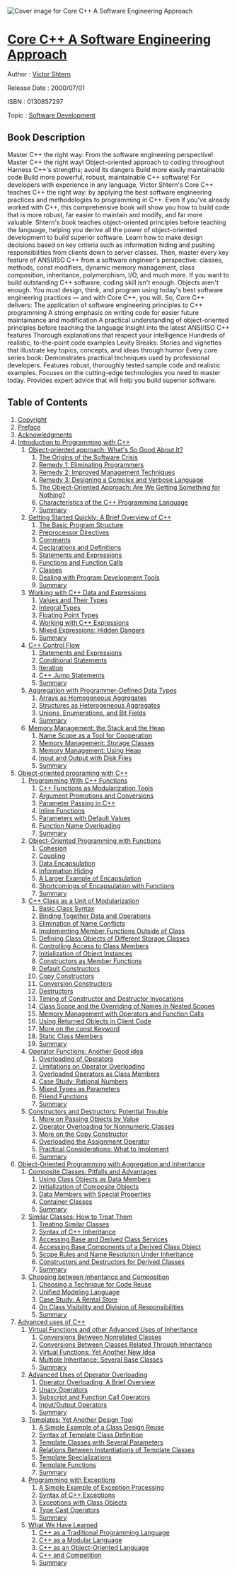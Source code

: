 ![Cover image for Core C++ A Software Engineering Approach](https://imgdetail.ebookreading.net/cover/cover/software_development/EB0130857297.jpg)

[Core C++ A Software Engineering Approach](https://ebookreading.net/view/book/Core+C%2B%2B+A+Software+Engineering+Approach-EB0130857297_1.html "Core C++ A Software Engineering Approach")
====================================================================================================================

Author : [Victor Shtern](https://ebookreading.net/search/author/Victor+Shtern)

Release Date : 2000/07/01

ISBN : 0130857297

Topic : [Software Development](https://ebookreading.net/search/category/software-development)

Book Description
-----------------

Master C++ the right way: From the software engineering perspective!
Master C++ the right way!
Object-oriented approach to coding throughout
Harness C++'s strengths; avoid its dangers
Build more easily maintainable code
Build more powerful, robust, maintainable C++ software!
For developers with experience in any language, Victor Shtern's Core C++ teaches C++ the right way: by applying the best software engineering practices and methodologies to programming in C++. Even if you've already worked with C++, this comprehensive book will show you how to build code that is more robust, far easier to maintain and modify, and far more valuable.
Shtern's book teaches object-oriented principles before teaching the language, helping you derive all the power of object-oriented development to build superior software. Learn how to make design decisions based on key criteria such as information hiding and pushing responsibilities from clients down to server classes. Then, master every key feature of ANSI/ISO C++ from a software engineer's perspective: classes, methods, const modifiers, dynamic memory management, class composition, inheritance, polymorphism, I/O, and much more.
If you want to build outstanding C++ software, coding skill isn't enough. Objects aren't enough. You must design, think, and program using today's best software engineering practices — and with Core C++, you will.
So, Core C++ delivers:
The application of software engineering principles to C++ programming
A strong emphasis on writing code for easier future maintainance and modification
A practical understanding of object-oriented principles before teaching the language
Insight into the latest ANSI/ISO C++ features
Thorough explanations that respect your intelligence
Hundreds of realistic, to-the-point code examples
Levity Breaks: Stories and vignettes that illustrate key topics, concepts, and ideas through humor
Every core series book:
Demonstrates practical techniques used by professional developers.
Features robust, thoroughly tested sample code and realistic examples.
Focuses on the cutting-edge technologies you need to master today.
Provides expert advice that will help you build superior software.
              
Table of Contents
-----------------

1. [Copyright](https://ebookreading.net/view/book/Core+C%2B%2B+A+Software+Engineering+Approach-EB0130857297_1.html)
1. [Preface](https://ebookreading.net/view/book/Core+C%2B%2B+A+Software+Engineering+Approach-EB0130857297_2.html)
1. [Acknowledgments](https://ebookreading.net/view/book/Core+C%2B%2B+A+Software+Engineering+Approach-EB0130857297_3.html)
1. [Introduction to Programming with C++](https://ebookreading.net/view/book/Core+C%2B%2B+A+Software+Engineering+Approach-EB0130857297_4.html)
    1. [Object-oriented approach: What&#39;s So Good About It?](https://ebookreading.net/view/book/Core+C%2B%2B+A+Software+Engineering+Approach-EB0130857297_5.html)
        1. [The Origins of the Software Crisis](https://ebookreading.net/view/book/Core+C%2B%2B+A+Software+Engineering+Approach-EB0130857297_6.html)
        1. [Remedy 1: Eliminating Programmers](https://ebookreading.net/view/book/Core+C%2B%2B+A+Software+Engineering+Approach-EB0130857297_7.html)
        1. [Remedy 2: Improved Management Techniques](https://ebookreading.net/view/book/Core+C%2B%2B+A+Software+Engineering+Approach-EB0130857297_8.html)
        1. [Remedy 3: Designing a Complex and Verbose Language](https://ebookreading.net/view/book/Core+C%2B%2B+A+Software+Engineering+Approach-EB0130857297_9.html)
        1. [The Object-Oriented Approach: Are We Getting Something for Nothing?](https://ebookreading.net/view/book/Core+C%2B%2B+A+Software+Engineering+Approach-EB0130857297_10.html)
        1. [Characteristics of the C++ Programming Language](https://ebookreading.net/view/book/Core+C%2B%2B+A+Software+Engineering+Approach-EB0130857297_11.html)
        1. [Summary](https://ebookreading.net/view/book/Core+C%2B%2B+A+Software+Engineering+Approach-EB0130857297_12.html)
    1. [Getting Started Quickly: A Brief Overview of C++](https://ebookreading.net/view/book/Core+C%2B%2B+A+Software+Engineering+Approach-EB0130857297_13.html)
        1. [The Basic Program Structure](https://ebookreading.net/view/book/Core+C%2B%2B+A+Software+Engineering+Approach-EB0130857297_14.html)
        1. [Preprocessor Directives](https://ebookreading.net/view/book/Core+C%2B%2B+A+Software+Engineering+Approach-EB0130857297_15.html)
        1. [Comments](https://ebookreading.net/view/book/Core+C%2B%2B+A+Software+Engineering+Approach-EB0130857297_16.html)
        1. [Declarations and Definitions](https://ebookreading.net/view/book/Core+C%2B%2B+A+Software+Engineering+Approach-EB0130857297_17.html)
        1. [Statements and Expressions](https://ebookreading.net/view/book/Core+C%2B%2B+A+Software+Engineering+Approach-EB0130857297_18.html)
        1. [Functions and Function Calls](https://ebookreading.net/view/book/Core+C%2B%2B+A+Software+Engineering+Approach-EB0130857297_19.html)
        1. [Classes](https://ebookreading.net/view/book/Core+C%2B%2B+A+Software+Engineering+Approach-EB0130857297_20.html)
        1. [Dealing with Program Development Tools](https://ebookreading.net/view/book/Core+C%2B%2B+A+Software+Engineering+Approach-EB0130857297_21.html)
        1. [Summary](https://ebookreading.net/view/book/Core+C%2B%2B+A+Software+Engineering+Approach-EB0130857297_22.html)
    1. [Working with C++ Data and Expressions](https://ebookreading.net/view/book/Core+C%2B%2B+A+Software+Engineering+Approach-EB0130857297_23.html)
        1. [Values and Their Types](https://ebookreading.net/view/book/Core+C%2B%2B+A+Software+Engineering+Approach-EB0130857297_24.html)
        1. [Integral Types](https://ebookreading.net/view/book/Core+C%2B%2B+A+Software+Engineering+Approach-EB0130857297_25.html)
        1. [Floating Point Types](https://ebookreading.net/view/book/Core+C%2B%2B+A+Software+Engineering+Approach-EB0130857297_26.html)
        1. [Working with C++ Expressions](https://ebookreading.net/view/book/Core+C%2B%2B+A+Software+Engineering+Approach-EB0130857297_27.html)
        1. [Mixed Expressions: Hidden Dangers](https://ebookreading.net/view/book/Core+C%2B%2B+A+Software+Engineering+Approach-EB0130857297_28.html)
        1. [Summary](https://ebookreading.net/view/book/Core+C%2B%2B+A+Software+Engineering+Approach-EB0130857297_29.html)
    1. [C++ Control Flow](https://ebookreading.net/view/book/Core+C%2B%2B+A+Software+Engineering+Approach-EB0130857297_30.html)
        1. [Statements and Expressions](https://ebookreading.net/view/book/Core+C%2B%2B+A+Software+Engineering+Approach-EB0130857297_31.html)
        1. [Conditional Statements](https://ebookreading.net/view/book/Core+C%2B%2B+A+Software+Engineering+Approach-EB0130857297_32.html)
        1. [Iteration](https://ebookreading.net/view/book/Core+C%2B%2B+A+Software+Engineering+Approach-EB0130857297_33.html)
        1. [C++ Jump Statements](https://ebookreading.net/view/book/Core+C%2B%2B+A+Software+Engineering+Approach-EB0130857297_34.html)
        1. [Summary](https://ebookreading.net/view/book/Core+C%2B%2B+A+Software+Engineering+Approach-EB0130857297_35.html)
    1. [Aggregation with Programmer-Defined Data Types](https://ebookreading.net/view/book/Core+C%2B%2B+A+Software+Engineering+Approach-EB0130857297_36.html)
        1. [Arrays as Homogeneous Aggregates](https://ebookreading.net/view/book/Core+C%2B%2B+A+Software+Engineering+Approach-EB0130857297_37.html)
        1. [Structures as Heterogeneous Aggregates](https://ebookreading.net/view/book/Core+C%2B%2B+A+Software+Engineering+Approach-EB0130857297_38.html)
        1. [Unions, Enumerations, and Bit Fields](https://ebookreading.net/view/book/Core+C%2B%2B+A+Software+Engineering+Approach-EB0130857297_39.html)
        1. [Summary](https://ebookreading.net/view/book/Core+C%2B%2B+A+Software+Engineering+Approach-EB0130857297_40.html)
    1. [Memory Management: the Stack and the Heap](https://ebookreading.net/view/book/Core+C%2B%2B+A+Software+Engineering+Approach-EB0130857297_41.html)
        1. [Name Scope as a Tool for Cooperation](https://ebookreading.net/view/book/Core+C%2B%2B+A+Software+Engineering+Approach-EB0130857297_42.html)
        1. [Memory Management: Storage Classes](https://ebookreading.net/view/book/Core+C%2B%2B+A+Software+Engineering+Approach-EB0130857297_43.html)
        1. [Memory Management: Using Heap](https://ebookreading.net/view/book/Core+C%2B%2B+A+Software+Engineering+Approach-EB0130857297_44.html)
        1. [Input and Output with Disk Files](https://ebookreading.net/view/book/Core+C%2B%2B+A+Software+Engineering+Approach-EB0130857297_45.html)
        1. [Summary](https://ebookreading.net/view/book/Core+C%2B%2B+A+Software+Engineering+Approach-EB0130857297_46.html)
1. [Object-oriented programing with C++](https://ebookreading.net/view/book/Core+C%2B%2B+A+Software+Engineering+Approach-EB0130857297_47.html)
    1. [Programming With C++ Functions](https://ebookreading.net/view/book/Core+C%2B%2B+A+Software+Engineering+Approach-EB0130857297_48.html)
        1. [C++ Functions as Modularization Tools](https://ebookreading.net/view/book/Core+C%2B%2B+A+Software+Engineering+Approach-EB0130857297_49.html)
        1. [Argument Promotions and Conversions](https://ebookreading.net/view/book/Core+C%2B%2B+A+Software+Engineering+Approach-EB0130857297_50.html)
        1. [Parameter Passing in C++](https://ebookreading.net/view/book/Core+C%2B%2B+A+Software+Engineering+Approach-EB0130857297_51.html)
        1. [Inline Functions](https://ebookreading.net/view/book/Core+C%2B%2B+A+Software+Engineering+Approach-EB0130857297_52.html)
        1. [Parameters with Default Values](https://ebookreading.net/view/book/Core+C%2B%2B+A+Software+Engineering+Approach-EB0130857297_53.html)
        1. [Function Name Overloading](https://ebookreading.net/view/book/Core+C%2B%2B+A+Software+Engineering+Approach-EB0130857297_54.html)
        1. [Summary](https://ebookreading.net/view/book/Core+C%2B%2B+A+Software+Engineering+Approach-EB0130857297_55.html)
    1. [Object-Oriented Programming with Functions](https://ebookreading.net/view/book/Core+C%2B%2B+A+Software+Engineering+Approach-EB0130857297_56.html)
        1. [Cohesion](https://ebookreading.net/view/book/Core+C%2B%2B+A+Software+Engineering+Approach-EB0130857297_57.html)
        1. [Coupling](https://ebookreading.net/view/book/Core+C%2B%2B+A+Software+Engineering+Approach-EB0130857297_58.html)
        1. [Data Encapsulation](https://ebookreading.net/view/book/Core+C%2B%2B+A+Software+Engineering+Approach-EB0130857297_59.html)
        1. [Information Hiding](https://ebookreading.net/view/book/Core+C%2B%2B+A+Software+Engineering+Approach-EB0130857297_60.html)
        1. [A Larger Example of Encapsulation](https://ebookreading.net/view/book/Core+C%2B%2B+A+Software+Engineering+Approach-EB0130857297_61.html)
        1. [Shortcomings of Encapsulation with Functions](https://ebookreading.net/view/book/Core+C%2B%2B+A+Software+Engineering+Approach-EB0130857297_62.html)
        1. [Summary](https://ebookreading.net/view/book/Core+C%2B%2B+A+Software+Engineering+Approach-EB0130857297_63.html)
    1. [C++ Class as a Unit of Modularization](https://ebookreading.net/view/book/Core+C%2B%2B+A+Software+Engineering+Approach-EB0130857297_64.html)
        1. [Basic Class Syntax](https://ebookreading.net/view/book/Core+C%2B%2B+A+Software+Engineering+Approach-EB0130857297_65.html)
        1. [Binding Together Data and Operations](https://ebookreading.net/view/book/Core+C%2B%2B+A+Software+Engineering+Approach-EB0130857297_66.html)
        1. [Elimination of Name Conflicts](https://ebookreading.net/view/book/Core+C%2B%2B+A+Software+Engineering+Approach-EB0130857297_67.html)
        1. [Implementing Member Functions Outside of Class](https://ebookreading.net/view/book/Core+C%2B%2B+A+Software+Engineering+Approach-EB0130857297_68.html)
        1. [Defining Class Objects of Different Storage Classes](https://ebookreading.net/view/book/Core+C%2B%2B+A+Software+Engineering+Approach-EB0130857297_69.html)
        1. [Controlling Access to Class Members](https://ebookreading.net/view/book/Core+C%2B%2B+A+Software+Engineering+Approach-EB0130857297_70.html)
        1. [Initialization of Object Instances](https://ebookreading.net/view/book/Core+C%2B%2B+A+Software+Engineering+Approach-EB0130857297_71.html)
        1. [Constructors as Member Functions](https://ebookreading.net/view/book/Core+C%2B%2B+A+Software+Engineering+Approach-EB0130857297_72.html)
        1. [Default Constructors](https://ebookreading.net/view/book/Core+C%2B%2B+A+Software+Engineering+Approach-EB0130857297_73.html)
        1. [Copy Constructors](https://ebookreading.net/view/book/Core+C%2B%2B+A+Software+Engineering+Approach-EB0130857297_74.html)
        1. [Conversion Constructors](https://ebookreading.net/view/book/Core+C%2B%2B+A+Software+Engineering+Approach-EB0130857297_75.html)
        1. [Destructors](https://ebookreading.net/view/book/Core+C%2B%2B+A+Software+Engineering+Approach-EB0130857297_76.html)
        1. [Timing of Constructor and Destructor Invocations](https://ebookreading.net/view/book/Core+C%2B%2B+A+Software+Engineering+Approach-EB0130857297_77.html)
        1. [Class Scope and the Overriding of Names in Nested Scopes](https://ebookreading.net/view/book/Core+C%2B%2B+A+Software+Engineering+Approach-EB0130857297_78.html)
        1. [Memory Management with Operators and Function Calls](https://ebookreading.net/view/book/Core+C%2B%2B+A+Software+Engineering+Approach-EB0130857297_79.html)
        1. [Using Returned Objects in Client Code](https://ebookreading.net/view/book/Core+C%2B%2B+A+Software+Engineering+Approach-EB0130857297_80.html)
        1. [More on the const Keyword](https://ebookreading.net/view/book/Core+C%2B%2B+A+Software+Engineering+Approach-EB0130857297_81.html)
        1. [Static Class Members](https://ebookreading.net/view/book/Core+C%2B%2B+A+Software+Engineering+Approach-EB0130857297_82.html)
        1. [Summary](https://ebookreading.net/view/book/Core+C%2B%2B+A+Software+Engineering+Approach-EB0130857297_83.html)
    1. [Operator Functions: Another Good idea](https://ebookreading.net/view/book/Core+C%2B%2B+A+Software+Engineering+Approach-EB0130857297_84.html)
        1. [Overloading of Operators](https://ebookreading.net/view/book/Core+C%2B%2B+A+Software+Engineering+Approach-EB0130857297_85.html)
        1. [Limitations on Operator Overloading](https://ebookreading.net/view/book/Core+C%2B%2B+A+Software+Engineering+Approach-EB0130857297_86.html)
        1. [Overloaded Operators as Class Members](https://ebookreading.net/view/book/Core+C%2B%2B+A+Software+Engineering+Approach-EB0130857297_87.html)
        1. [Case Study: Rational Numbers](https://ebookreading.net/view/book/Core+C%2B%2B+A+Software+Engineering+Approach-EB0130857297_88.html)
        1. [Mixed Types as Parameters](https://ebookreading.net/view/book/Core+C%2B%2B+A+Software+Engineering+Approach-EB0130857297_89.html)
        1. [Friend Functions](https://ebookreading.net/view/book/Core+C%2B%2B+A+Software+Engineering+Approach-EB0130857297_90.html)
        1. [Summary](https://ebookreading.net/view/book/Core+C%2B%2B+A+Software+Engineering+Approach-EB0130857297_91.html)
    1. [Constructors and Destructors: Potential Trouble](https://ebookreading.net/view/book/Core+C%2B%2B+A+Software+Engineering+Approach-EB0130857297_92.html)
        1. [More on Passing Objects by Value](https://ebookreading.net/view/book/Core+C%2B%2B+A+Software+Engineering+Approach-EB0130857297_93.html)
        1. [Operator Overloading for Nonnumeric Classes](https://ebookreading.net/view/book/Core+C%2B%2B+A+Software+Engineering+Approach-EB0130857297_94.html)
        1. [More on the Copy Constructor](https://ebookreading.net/view/book/Core+C%2B%2B+A+Software+Engineering+Approach-EB0130857297_95.html)
        1. [Overloading the Assignment Operator](https://ebookreading.net/view/book/Core+C%2B%2B+A+Software+Engineering+Approach-EB0130857297_96.html)
        1. [Practical Considerations: What to Implement](https://ebookreading.net/view/book/Core+C%2B%2B+A+Software+Engineering+Approach-EB0130857297_97.html)
        1. [Summary](https://ebookreading.net/view/book/Core+C%2B%2B+A+Software+Engineering+Approach-EB0130857297_98.html)
1. [Object-Oriented Programming with Aggregation and Inheritance](https://ebookreading.net/view/book/Core+C%2B%2B+A+Software+Engineering+Approach-EB0130857297_99.html)
    1. [Composite Classes: Pitfalls and Advantages](https://ebookreading.net/view/book/Core+C%2B%2B+A+Software+Engineering+Approach-EB0130857297_100.html)
        1. [Using Class Objects as Data Members](https://ebookreading.net/view/book/Core+C%2B%2B+A+Software+Engineering+Approach-EB0130857297_101.html)
        1. [Initialization of Composite Objects](https://ebookreading.net/view/book/Core+C%2B%2B+A+Software+Engineering+Approach-EB0130857297_102.html)
        1. [Data Members with Special Properties](https://ebookreading.net/view/book/Core+C%2B%2B+A+Software+Engineering+Approach-EB0130857297_103.html)
        1. [Container Classes](https://ebookreading.net/view/book/Core+C%2B%2B+A+Software+Engineering+Approach-EB0130857297_104.html)
        1. [Summary](https://ebookreading.net/view/book/Core+C%2B%2B+A+Software+Engineering+Approach-EB0130857297_105.html)
    1. [Similar Classes: How to Treat Them](https://ebookreading.net/view/book/Core+C%2B%2B+A+Software+Engineering+Approach-EB0130857297_106.html)
        1. [Treating Similar Classes](https://ebookreading.net/view/book/Core+C%2B%2B+A+Software+Engineering+Approach-EB0130857297_107.html)
        1. [Syntax of C++ Inheritance](https://ebookreading.net/view/book/Core+C%2B%2B+A+Software+Engineering+Approach-EB0130857297_108.html)
        1. [Accessing Base and Derived Class Services](https://ebookreading.net/view/book/Core+C%2B%2B+A+Software+Engineering+Approach-EB0130857297_109.html)
        1. [Accessing Base Components of a Derived Class Object](https://ebookreading.net/view/book/Core+C%2B%2B+A+Software+Engineering+Approach-EB0130857297_110.html)
        1. [Scope Rules and Name Resolution Under Inheritance](https://ebookreading.net/view/book/Core+C%2B%2B+A+Software+Engineering+Approach-EB0130857297_111.html)
        1. [Constructors and Destructors for Derived Classes](https://ebookreading.net/view/book/Core+C%2B%2B+A+Software+Engineering+Approach-EB0130857297_112.html)
        1. [Summary](https://ebookreading.net/view/book/Core+C%2B%2B+A+Software+Engineering+Approach-EB0130857297_113.html)
    1. [Choosing between Inheritance and Composition](https://ebookreading.net/view/book/Core+C%2B%2B+A+Software+Engineering+Approach-EB0130857297_114.html)
        1. [Choosing a Technique for Code Reuse](https://ebookreading.net/view/book/Core+C%2B%2B+A+Software+Engineering+Approach-EB0130857297_115.html)
        1. [Unified Modeling Language](https://ebookreading.net/view/book/Core+C%2B%2B+A+Software+Engineering+Approach-EB0130857297_116.html)
        1. [Case Study: A Rental Store](https://ebookreading.net/view/book/Core+C%2B%2B+A+Software+Engineering+Approach-EB0130857297_117.html)
        1. [On Class Visibility and Division of Responsibilities](https://ebookreading.net/view/book/Core+C%2B%2B+A+Software+Engineering+Approach-EB0130857297_118.html)
        1. [Summary](https://ebookreading.net/view/book/Core+C%2B%2B+A+Software+Engineering+Approach-EB0130857297_119.html)
1. [Advanced uses of C++](https://ebookreading.net/view/book/Core+C%2B%2B+A+Software+Engineering+Approach-EB0130857297_120.html)
    1. [Virtual Functions and other Advanced Uses of Inheritance](https://ebookreading.net/view/book/Core+C%2B%2B+A+Software+Engineering+Approach-EB0130857297_121.html)
        1. [Conversions Between Nonrelated Classes](https://ebookreading.net/view/book/Core+C%2B%2B+A+Software+Engineering+Approach-EB0130857297_122.html)
        1. [Conversions Between Classes Related Through Inheritance](https://ebookreading.net/view/book/Core+C%2B%2B+A+Software+Engineering+Approach-EB0130857297_123.html)
        1. [Virtual Functions: Yet Another New Idea](https://ebookreading.net/view/book/Core+C%2B%2B+A+Software+Engineering+Approach-EB0130857297_124.html)
        1. [Multiple Inheritance: Several Base Classes](https://ebookreading.net/view/book/Core+C%2B%2B+A+Software+Engineering+Approach-EB0130857297_125.html)
        1. [Summary](https://ebookreading.net/view/book/Core+C%2B%2B+A+Software+Engineering+Approach-EB0130857297_126.html)
    1. [Advanced Uses of Operator Overloading](https://ebookreading.net/view/book/Core+C%2B%2B+A+Software+Engineering+Approach-EB0130857297_127.html)
        1. [Operator Overloading: A Brief Overview](https://ebookreading.net/view/book/Core+C%2B%2B+A+Software+Engineering+Approach-EB0130857297_128.html)
        1. [Unary Operators](https://ebookreading.net/view/book/Core+C%2B%2B+A+Software+Engineering+Approach-EB0130857297_129.html)
        1. [Subscript and Function Call Operators](https://ebookreading.net/view/book/Core+C%2B%2B+A+Software+Engineering+Approach-EB0130857297_130.html)
        1. [Input/Output Operators](https://ebookreading.net/view/book/Core+C%2B%2B+A+Software+Engineering+Approach-EB0130857297_131.html)
        1. [Summary](https://ebookreading.net/view/book/Core+C%2B%2B+A+Software+Engineering+Approach-EB0130857297_132.html)
    1. [Templates: Yet Another Design Tool](https://ebookreading.net/view/book/Core+C%2B%2B+A+Software+Engineering+Approach-EB0130857297_133.html)
        1. [A Simple Example of a Class Design Reuse](https://ebookreading.net/view/book/Core+C%2B%2B+A+Software+Engineering+Approach-EB0130857297_134.html)
        1. [Syntax of Template Class Definition](https://ebookreading.net/view/book/Core+C%2B%2B+A+Software+Engineering+Approach-EB0130857297_135.html)
        1. [Template Classes with Several Parameters](https://ebookreading.net/view/book/Core+C%2B%2B+A+Software+Engineering+Approach-EB0130857297_136.html)
        1. [Relations Between Instantiations of Template Classes](https://ebookreading.net/view/book/Core+C%2B%2B+A+Software+Engineering+Approach-EB0130857297_137.html)
        1. [Template Specializations](https://ebookreading.net/view/book/Core+C%2B%2B+A+Software+Engineering+Approach-EB0130857297_138.html)
        1. [Template Functions](https://ebookreading.net/view/book/Core+C%2B%2B+A+Software+Engineering+Approach-EB0130857297_139.html)
        1. [Summary](https://ebookreading.net/view/book/Core+C%2B%2B+A+Software+Engineering+Approach-EB0130857297_140.html)
    1. [Programming with Exceptions](https://ebookreading.net/view/book/Core+C%2B%2B+A+Software+Engineering+Approach-EB0130857297_141.html)
        1. [A Simple Example of Exception Processing](https://ebookreading.net/view/book/Core+C%2B%2B+A+Software+Engineering+Approach-EB0130857297_142.html)
        1. [Syntax of C++ Exceptions](https://ebookreading.net/view/book/Core+C%2B%2B+A+Software+Engineering+Approach-EB0130857297_143.html)
        1. [Exceptions with Class Objects](https://ebookreading.net/view/book/Core+C%2B%2B+A+Software+Engineering+Approach-EB0130857297_144.html)
        1. [Type Cast Operators](https://ebookreading.net/view/book/Core+C%2B%2B+A+Software+Engineering+Approach-EB0130857297_145.html)
        1. [Summary](https://ebookreading.net/view/book/Core+C%2B%2B+A+Software+Engineering+Approach-EB0130857297_146.html)
    1. [What We Have Learned](https://ebookreading.net/view/book/Core+C%2B%2B+A+Software+Engineering+Approach-EB0130857297_147.html)
        1. [C++ as a Traditional Programming Language](https://ebookreading.net/view/book/Core+C%2B%2B+A+Software+Engineering+Approach-EB0130857297_148.html)
        1. [C++ as a Modular Language](https://ebookreading.net/view/book/Core+C%2B%2B+A+Software+Engineering+Approach-EB0130857297_149.html)
        1. [C++ as an Object-Oriented Language](https://ebookreading.net/view/book/Core+C%2B%2B+A+Software+Engineering+Approach-EB0130857297_150.html)
        1. [C++ and Competition](https://ebookreading.net/view/book/Core+C%2B%2B+A+Software+Engineering+Approach-EB0130857297_151.html)
        1. [Summary](https://ebookreading.net/view/book/Core+C%2B%2B+A+Software+Engineering+Approach-EB0130857297_152.html)
